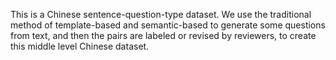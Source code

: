 This is a Chinese sentence-question-type dataset.
We use the traditional method of template-based and semantic-based to generate some questions from text,
and then the pairs are labeled or revised by reviewers, to create this middle level Chinese dataset.